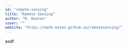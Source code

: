 ```yaml
---
id: "remote-sensing"
title: "Remote Sensing"
author: "M. Heaton"
cover: ""
website: "https://math-eaton.github.io/remotesensing/"
---
```


asdf